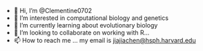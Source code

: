 - 👋 Hi, I’m @Clementine0702
- 👀 I’m interested in computational biology and genetics
- 🌱 I’m currently learning about evolutionary biology
- 💞️ I’m looking to collaborate on working with R...
- 📫 How to reach me ... my email is jiajiachen@hsph.harvard.edu

<!---
Clementine0702/Clementine0702 is a ✨ special ✨ repository because its `README.md` (this file) appears on your GitHub profile.
You can click the Preview link to take a look at your changes.
--->
